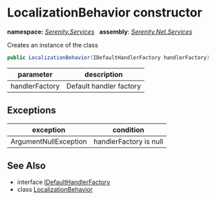 # LocalizationBehavior constructor
**namespace:** *[Serenity.Services](../../README.md#serenity.services-namespace)*   **assembly**: *[Serenity.Net.Services](../../README.md)*

Creates an instance of the class

```csharp
public LocalizationBehavior(IDefaultHandlerFactory handlerFactory)
```

| parameter | description |
| --- | --- |
| handlerFactory | Default handler factory |

## Exceptions

| exception | condition |
| --- | --- |
| ArgumentNullException | handlerFactory is null |

## See Also

* interface [IDefaultHandlerFactory](../IDefaultHandlerFactory.md)
* class [LocalizationBehavior](../LocalizationBehavior.md)